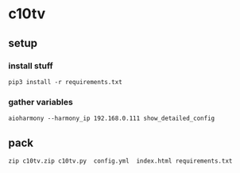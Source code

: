 # c10tv

## setup

### install stuff
```
pip3 install -r requirements.txt
```

### gather variables

```
aioharmony --harmony_ip 192.168.0.111 show_detailed_config 
```


## pack
`zip c10tv.zip c10tv.py  config.yml  index.html requirements.txt`